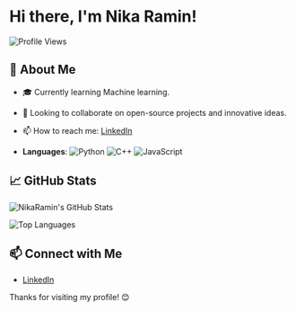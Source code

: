 # Hi there, I'm Nika Ramin!

![Profile Views](https://komarev.com/ghpvc/?username=NikaRamin&color=brightgreen)

## 🚀 About Me

- 🎓 Currently learning Machine learning.
- 🌱 Looking to collaborate on open-source projects and innovative ideas.
- 📫 How to reach me: [LinkedIn](https://www.linkedin.com/in/nika-ramin)
 
- **Languages**: ![Python](https://img.shields.io/badge/-Python-333?style=flat&logo=python) ![C++](https://img.shields.io/badge/-C++-333?style=flat&logo=cplusplus)
![JavaScript](https://img.shields.io/badge/-JavaScript-333?style=flat&logo=javascript)

## 📈 GitHub Stats

![NikaRamin's GitHub Stats](https://github-readme-stats.vercel.app/api?username=NikaRamin&show_icons=true&theme=radical)

![Top Languages](https://github-readme-stats.vercel.app/api/top-langs/?username=NikaRamin&layout=compact&theme=radical)

## 📫 Connect with Me

- [LinkedIn](https://www.linkedin.com/in/nika-ramin)

Thanks for visiting my profile! 😊
